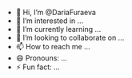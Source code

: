 - 👋 Hi, I’m @DariaFuraeva
- 👀 I’m interested in ...
- 🌱 I’m currently learning ...
- 💞️ I’m looking to collaborate on ...
- 📫 How to reach me ...
- 😄 Pronouns: ...
- ⚡ Fun fact: ...

<!---
DariaFuraeva/DariaFuraeva is a ✨ special ✨ repository because its `README.md` (this file) appears on your GitHub profile.
You can click the Preview link to take a look at your changes.
--->
